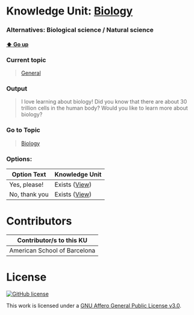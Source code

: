 # Knowledge Unit: [Biology](../../knowledge_units/general/biology.md)
### Alternatives:   Biological science   /  Natural science 
#### [:arrow_up: Go up](../../topics/general.md)
### Current topic
> [General](../../topics/general.md)
### Output
> I love learning about biology! Did you know that there are about 30 trillion cells in the human body? Would you like to learn more about biology?
### Go to Topic
> [Biology](../../topics/biology.md)

### Options: 

| Option Text | Knowledge Unit |
| - | - |  
| Yes, please!  |  Exists ([View](../../knowledge_units/biology/yes-please.md))  |  
| No, thank you  |  Exists ([View](../../knowledge_units/biology/no-thank-you.md))  | 

# Contributors

| Contributor/s to this KU |
| - | 
| American School of Barcelona |

# License
[![GitHub license](https://img.shields.io/github/license/inbrainz/cerebro)](https://github.com/inbrainz/cerebro/blob/master/LICENSE)

This work is licensed under a [GNU Affero General Public License v3.0](https://www.gnu.org/licenses/agpl-3.0.txt).